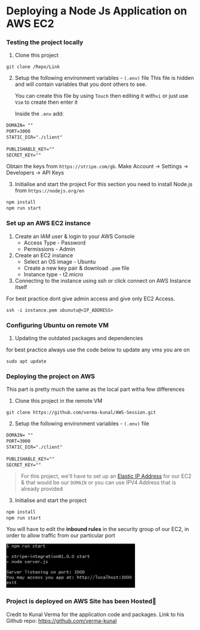 # Deploying a Node Js Application on AWS EC2

### Testing the project locally

1. Clone this project 
```
git clone /Repo/Link
```
2. Setup the following environment variables - `(.env)` file
   This file is hidden and will contain variables that you dont others to see.

   You can create this file by using `Touch` then editing it with`vi` 
   or just use `Vim` to create then enter it 

   Inside the `.env` add:

```
DOMAIN= ""
PORT=3000
STATIC_DIR="./client"

PUBLISHABLE_KEY=""
SECRET_KEY=""
```

Obtain the keys from `https://stripe.com/gb`. 
Make Account → Settings → Developers → API Keys


3. Initialise and start the project
   For this section you need to install Node.js from `https://nodejs.org/en`

```
npm install
npm run start
```

### Set up an AWS EC2 instance

1. Create an IAM user & login to your AWS Console
    - Access Type - Password
    - Permissions - Admin
2. Create an EC2 instance
    - Select an OS image - Ubuntu
    - Create a new key pair & download `.pem` file
    - Instance type - t2.micro
3. Connecting to the instance using ssh or click connect on AWS Instance itself

For best practice dont give admin access and give only EC2 Access.

```
ssh -i instance.pem ubunutu@<IP_ADDRESS>
```

### Configuring Ubuntu on remote VM

1. Updating the outdated packages and dependencies

for best practice always use the code below to update any vms you are on
```
sudo apt update
```

### Deploying the project on AWS

This part is pretty much the same as the local part witha  few differences

1. Clone this project in the remote VM
```
git clone https://github.com/verma-kunal/AWS-Session.git
```
2. Setup the following environment variables - `(.env)` file
```
DOMAIN= ""
PORT=3000
STATIC_DIR="./client"

PUBLISHABLE_KEY=""
SECRET_KEY=""
```
> For this project, we'll have to set up an [Elastic IP Address](https://docs.aws.amazon.com/AWSEC2/latest/UserGuide/elastic-ip-addresses-eip.html) for our EC2 & that would be our `DOMAIN`
> or you can use IPV4 Address that is already provided

3. Initialise and start the project
```
npm install
npm run start
```

You will have to edit the **inbound rules** in the security group of our EC2, in order to allow traffic from our particular port

![alt text](<clone prject ss.jpg>)
### Project is deployed on AWS Site has been Hosted🎉

Credit to Kunal Verma for the application code and packages. Link to his Github repo: https://github.com/verma-kunal
